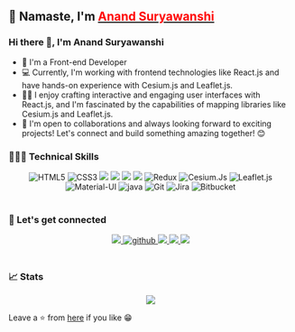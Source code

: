 ## 👋 Namaste, I'm <a href="https://onlyanand10.github.io/portfolio/"> <b style="color:red;">Anand Suryawanshi </b></a>

### Hi there 👋, I'm Anand Suryawanshi

- 🔭 I'm a Front-end Developer
- 💻 Currently, I'm working with frontend technologies like React.js and have hands-on experience with Cesium.js and Leaflet.js.
- 🧑‍💻 I enjoy crafting interactive and engaging user interfaces with React.js, and I'm fascinated by the capabilities of mapping libraries like Cesium.js and Leaflet.js.
- 🤝 I'm open to collaborations and always looking forward to exciting projects!
Let's connect and build something amazing together! 😊


### 🤹🏻‍♂️ Technical Skills
<div align="center">
<img alt="HTML5" src="https://img.shields.io/badge/HTML5-E34F26?style=for-the-badge&logo=html5&logoColor=white" />
<img alt="CSS3" src="https://img.shields.io/badge/CSS3-1572B6?style=for-the-badge&logo=css3&logoColor=white" />
<img src="https://img.shields.io/badge/JavaScript-F7DF1E?style=for-the-badge&logo=javascript&logoColor=black" /> 
<img src="https://img.shields.io/badge/Sass-CC6699?style=for-the-badge&logo=sass&logoColor=white" />	
<img src="https://img.shields.io/badge/Tailwind_CSS-38B2AC?style=for-the-badge&logo=tailwind-css&logoColor=white" /> 
<img src="https://img.shields.io/badge/React-20232A?style=for-the-badge&logo=react&logoColor=61DAFB" />
<img alt="Redux" src="https://img.shields.io/badge/Redux-blue?style=for-the-badge&logo=redux&logoColor=white" />	
<img alt="Cesium.Js" src="https://img.shields.io/badge/Cesium.JS-grey?style=for-the-badge&logo=cesium&logoColor=white" />
<img alt="Leaflet.js" src="https://img.shields.io/badge/Leaflet.js-green?style=for-the-badge&logo=leaflet&logoColor=white" />
<img alt="Material-UI" src="https://img.shields.io/badge/Material--UI-green?style=for-the-badge&logo=material-ui&logoColor=white" />	
<img alt="java" src="https://img.shields.io/badge/Java-ED8B00?style=for-the-badge&logo=openjdk&logoColor=white" />
<img alt="Git" src="https://img.shields.io/badge/Git-F05032?style=for-the-badge&logo=git&logoColor=white" />
<img alt="Jira" src="https://img.shields.io/badge/Jira-orange?style=for-the-badge&logo=jira&logoColor=white" />
<img alt="Bitbucket" src="https://img.shields.io/badge/Bitbucket-purple?style=for-the-badge&logo=bitbucket&logoColor=white" />

</div>
 
<br/>

### 🔗 Let's get connected
<div align="center">
	<a href="https://www.linkedin.com/in/anand-suryawanshi-532a87155/">
		<img src="https://img.shields.io/badge/LinkedIn-0077B5?style=for-the-badge&logo=linkedin&logoColor=white" /> 
	</a> 
	<a href="https://github.com/onlyanand10" target="_blank">
		<img src=https://img.shields.io/badge/github-%2324292e.svg?&style=for-the-badge&logo=github&logoColor=white alt=github style="margin-bottom: 5px;" />
	</a>
	<a href="mailto:anandsuryawanshi66@gmail.com">
		<img src="https://img.shields.io/badge/Gmail-D14836?style=for-the-badge&logo=gmail&logoColor=white"   />
	</a>
	<a href="https://twitter.com/onlyanand10?lang=en">
		<img src="https://img.shields.io/badge/Twitter-1DA1F2?style=for-the-badge&logo=twitter&logoColor=white"   />
	</a>
	<a href="https://www.youtube.com/channel/UCSch4za59t6N2kYfZH-B_YQ">
		<img src="https://img.shields.io/badge/YouTube-FF0000?style=for-the-badge&logo=youtube&logoColor=white" />
	</a>
</div>

<!-- ###  👨‍💻 Recent Projects

<div align="center">
<img src="https://github-readme-stats.vercel.app/api/pin/?username=onlyanand10&repo=indronesAssignment2&show_icons=true&theme=great-gatsby"> 
</div> -->

<br/>

### 📈 Stats
<div align="center">
   <img src="https://github-readme-stats.vercel.app/api?username=aanand10&show_icons=true&theme=radical"></img> <br/> 
<!--    ![Anand's GitHub stats](https://github-readme-stats.vercel.app/api?username=onlyanand10&show_icons=true&theme=transparent) <br/> -->
<!--    <img src="https://gpvc.arturio.dev/onlyanand10"></img>  -->
</div>

Leave a ⭐ from [here](https://github.com/onlyanand10/onlyanand10) if you like 😁

